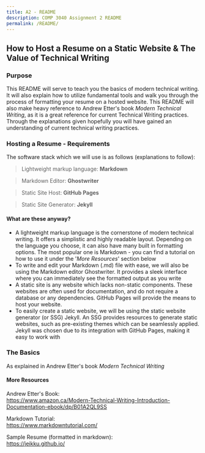 ```yaml
---
title: A2 - README
description: COMP 3040 Assignment 2 README
permalink: /README/
---
```

## How to Host a Resume on a  Static Website & The Value of Technical Writing

### **Purpose**
This README will serve to teach you the basics of modern technical writing. It will also explain how to utilize fundamental tools and walk you through the process of formatting your resume on a hosted website. This README will also make heavy reference to Andrew Etter's book *Modern Technical Writing*, as it is a great reference for current Technical Writing practices. Through the explanations given hopefully you will have gained an understanding of current technical writing practices.

### Hosting a Resume - Requirements
The software stack which we will use is as follows (explanations to follow):

> Lightweight markup language: **Markdown**
	
> Markdown Editor: **Ghostwriter**  

> Static Site Host: **GitHub Pages**  

> Static Site Generator: **Jekyll**

#### What are these anyway?
- A lightweight markup language is the cornerstone of modern technical writing. It offers a simplistic and highly readable layout. Depending on the language you choose, it can also have many built in formatting options. The most popular one is Markdown - you can find a tutorial on how to use it under the '*More Resources*' section below
- To write and edit your Markdown (.md) file with ease, we will also be using the Markdown editor Ghostwriter. It provides a sleek interface where you can immediately see the formatted output as you write
- A static site is any website which lacks non-static components. These websites are often used for documentation, and do not require a database or any dependencies. GitHub Pages will provide the means to host your website.
- To easily create a static website, we will be using the static website generator (or SSG) Jekyll. An SSG provides resources to generate static websites, such as pre-existing themes which can be seamlessly applied. Jekyll was chosen due to its integration with GitHub Pages, making it easy to work with

### **The Basics**
As explained in Andrew Etter's book *Modern Technical Writing*

#### **More Resources**
Andrew Etter's Book:  
https://www.amazon.ca/Modern-Technical-Writing-Introduction-Documentation-ebook/dp/B01A2QL9SS

Markdown Tutorial:  
https://www.markdowntutorial.com/

Sample Resume (formatted in markdown):  
https://jeikku.github.io/
